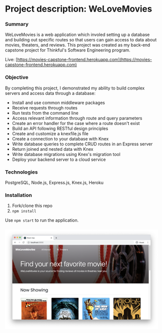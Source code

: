 # Project description: WeLoveMovies
### Summary
WeLoveMovies is a web application which involed setting up a database and building out specific routes so that users can gain access to data about movies, theaters, and reviews. This project was created as my back-end capstone project for Thinkful's Software Engineering program.

Live: [https://movies-capstone-frontend.herokuapp.com](https://movies-capstone-frontend.herokuapp.com)

### Objective
By completing this project, I demonstrated my ability to build complex servers and access data through a database:

- Install and use common middleware packages
- Receive requests through routes
- Run tests from the command line
- Access relevant information through route and query parameters
- Create an error handler for the case where a route doesn't exist
- Build an API following RESTful design principles
- Create and customize a knexfile.js file
- Create a connection to your database with Knex
- Write database queries to complete CRUD routes in an Express server
- Return joined and nested data with Knex
- Write database migrations using Knex's migration tool
- Deploy your backend server to a cloud service

### Technologies
PostgreSQL, Node.js, Express.js, Knex.js, Heroku

### Installation
1. Fork/clone this repo
2. `npm install`

Use `npm start` to run the application.

### 
![Screenshot](/WeLoveMovies.png)
